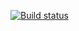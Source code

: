 [![Build status](https://ci.appveyor.com/api/projects/status/31pfju1lhrob04vb?svg=true)](https://ci.appveyor.com/project/Visens/patterns1)

